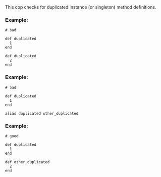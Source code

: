 This cop checks for duplicated instance (or singleton) method
definitions.

### Example:

    # bad

    def duplicated
      1
    end

    def duplicated
      2
    end

### Example:

    # bad

    def duplicated
      1
    end

    alias duplicated other_duplicated

### Example:

    # good

    def duplicated
      1
    end

    def other_duplicated
      2
    end